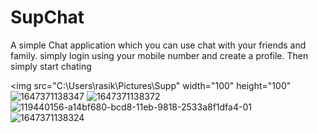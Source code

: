 # SupChat


A simple Chat application which you can use chat with your friends and family.
simply login using your mobile number and create a profile.
Then simply start chating

<img src="C:\Users\rasik\Pictures\Supp" width="100" height="100"
![1647371138347](https://user-images.githubusercontent.com/60310729/158457998-209d202e-def0-403b-8d15-358cbac0f556.png)
![1647371138372](https://user-images.githubusercontent.com/60310729/158458009-149a5d44-de97-42cc-bea7-a92a6a324d3b.jpg)
![119440156-a14bf680-bcd8-11eb-9818-2533a8f1dfa4-01](https://user-images.githubusercontent.com/60310729/158458025-21514d69-b2df-432d-b92e-52cf3df7097b.jpeg)
![1647371138324](https://user-images.githubusercontent.com/60310729/158458032-56edc5af-0001-421e-be3e-b47a1876b61a.jpg)

